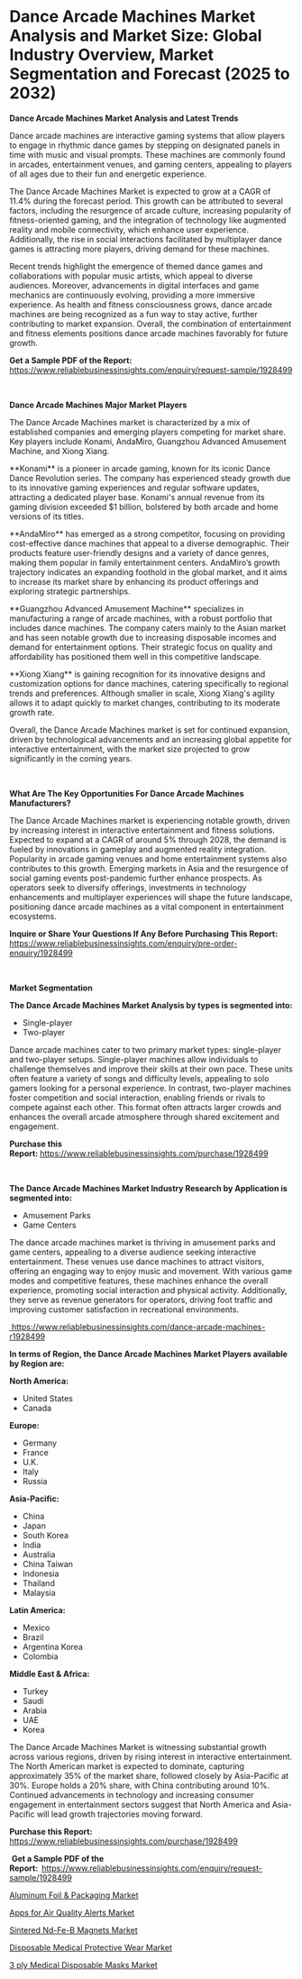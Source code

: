 <p><h1>Dance Arcade Machines Market Analysis and Market Size: Global Industry Overview, Market Segmentation and Forecast (2025 to 2032)</h1></p><p><strong>Dance Arcade Machines Market Analysis and Latest Trends</strong></p>
<p><p>Dance arcade machines are interactive gaming systems that allow players to engage in rhythmic dance games by stepping on designated panels in time with music and visual prompts. These machines are commonly found in arcades, entertainment venues, and gaming centers, appealing to players of all ages due to their fun and energetic experience.</p><p>The Dance Arcade Machines Market is expected to grow at a CAGR of 11.4% during the forecast period. This growth can be attributed to several factors, including the resurgence of arcade culture, increasing popularity of fitness-oriented gaming, and the integration of technology like augmented reality and mobile connectivity, which enhance user experience. Additionally, the rise in social interactions facilitated by multiplayer dance games is attracting more players, driving demand for these machines.</p><p>Recent trends highlight the emergence of themed dance games and collaborations with popular music artists, which appeal to diverse audiences. Moreover, advancements in digital interfaces and game mechanics are continuously evolving, providing a more immersive experience. As health and fitness consciousness grows, dance arcade machines are being recognized as a fun way to stay active, further contributing to market expansion. Overall, the combination of entertainment and fitness elements positions dance arcade machines favorably for future growth.</p></p>
<p><strong>Get a Sample PDF of the Report:&nbsp;</strong> <a href="https://www.reliablebusinessinsights.com/enquiry/request-sample/1928499?utm_campaign=39&utm_medium=2&utm_source=Github&utm_content=ia&utm_term=29032025&utm_id=dance-arcade-machines">https://www.reliablebusinessinsights.com/enquiry/request-sample/1928499</a></p>
<p>&nbsp;</p>
<p><strong>Dance Arcade Machines Major Market Players</strong></p>
<p><p>The Dance Arcade Machines market is characterized by a mix of established companies and emerging players competing for market share. Key players include Konami, AndaMiro, Guangzhou Advanced Amusement Machine, and Xiong Xiang.</p><p>**Konami** is a pioneer in arcade gaming, known for its iconic Dance Dance Revolution series. The company has experienced steady growth due to its innovative gaming experiences and regular software updates, attracting a dedicated player base. Konami's annual revenue from its gaming division exceeded $1 billion, bolstered by both arcade and home versions of its titles.</p><p>**AndaMiro** has emerged as a strong competitor, focusing on providing cost-effective dance machines that appeal to a diverse demographic. Their products feature user-friendly designs and a variety of dance genres, making them popular in family entertainment centers. AndaMiro’s growth trajectory indicates an expanding foothold in the global market, and it aims to increase its market share by enhancing its product offerings and exploring strategic partnerships.</p><p>**Guangzhou Advanced Amusement Machine** specializes in manufacturing a range of arcade machines, with a robust portfolio that includes dance machines. The company caters mainly to the Asian market and has seen notable growth due to increasing disposable incomes and demand for entertainment options. Their strategic focus on quality and affordability has positioned them well in this competitive landscape.</p><p>**Xiong Xiang** is gaining recognition for its innovative designs and customization options for dance machines, catering specifically to regional trends and preferences. Although smaller in scale, Xiong Xiang's agility allows it to adapt quickly to market changes, contributing to its moderate growth rate.</p><p>Overall, the Dance Arcade Machines market is set for continued expansion, driven by technological advancements and an increasing global appetite for interactive entertainment, with the market size projected to grow significantly in the coming years.</p></p>
<p>&nbsp;</p>
<p><strong>What Are The Key Opportunities For Dance Arcade Machines Manufacturers?</strong></p>
<p><p>The Dance Arcade Machines market is experiencing notable growth, driven by increasing interest in interactive entertainment and fitness solutions. Expected to expand at a CAGR of around 5% through 2028, the demand is fueled by innovations in gameplay and augmented reality integration. Popularity in arcade gaming venues and home entertainment systems also contributes to this growth. Emerging markets in Asia and the resurgence of social gaming events post-pandemic further enhance prospects. As operators seek to diversify offerings, investments in technology enhancements and multiplayer experiences will shape the future landscape, positioning dance arcade machines as a vital component in entertainment ecosystems.</p></p>
<p><strong>Inquire or Share Your Questions If Any Before Purchasing This Report:</strong> <a href="https://www.reliablebusinessinsights.com/enquiry/pre-order-enquiry/1928499?utm_campaign=39&utm_medium=2&utm_source=Github&utm_content=ia&utm_term=29032025&utm_id=dance-arcade-machines">https://www.reliablebusinessinsights.com/enquiry/pre-order-enquiry/1928499</a></p>
<p>&nbsp;</p>
<p><strong>Market Segmentation</strong></p>
<p><strong>The Dance Arcade Machines Market Analysis by types is segmented into:</strong></p>
<p><ul><li>Single-player</li><li>Two-player</li></ul></p>
<p><p>Dance arcade machines cater to two primary market types: single-player and two-player setups. Single-player machines allow individuals to challenge themselves and improve their skills at their own pace. These units often feature a variety of songs and difficulty levels, appealing to solo gamers looking for a personal experience. In contrast, two-player machines foster competition and social interaction, enabling friends or rivals to compete against each other. This format often attracts larger crowds and enhances the overall arcade atmosphere through shared excitement and engagement.</p></p>
<p><strong>Purchase this Report:&nbsp;</strong><a href="https://www.reliablebusinessinsights.com/purchase/1928499?utm_campaign=39&utm_medium=2&utm_source=Github&utm_content=ia&utm_term=29032025&utm_id=dance-arcade-machines">https://www.reliablebusinessinsights.com/purchase/1928499</a></p>
<p>&nbsp;</p>
<p><strong>The Dance Arcade Machines Market Industry Research by Application is segmented into:</strong></p>
<p><ul><li>Amusement Parks</li><li>Game Centers</li></ul></p>
<p><p>The dance arcade machines market is thriving in amusement parks and game centers, appealing to a diverse audience seeking interactive entertainment. These venues use dance machines to attract visitors, offering an engaging way to enjoy music and movement. With various game modes and competitive features, these machines enhance the overall experience, promoting social interaction and physical activity. Additionally, they serve as revenue generators for operators, driving foot traffic and improving customer satisfaction in recreational environments.</p></p>
<p><a href="https://www.reliablebusinessinsights.com/dance-arcade-machines-r1928499?utm_campaign=39&utm_medium=2&utm_source=Github&utm_content=ia&utm_term=29032025&utm_id=dance-arcade-machines">&nbsp;https://www.reliablebusinessinsights.com/dance-arcade-machines-r1928499</a></p>
<p><strong>In terms of Region, the Dance Arcade Machines Market Players available by Region are:</strong></p>
<p>
    <p> <strong> North America: </strong>
        <ul>
            <li>United States</li>
            <li>Canada</li>
        </ul>
        </p> 
    <p> <strong> Europe: </strong>
        <ul>
            <li>Germany</li>
            <li>France</li>
            <li>U.K.</li>
            <li>Italy</li>
            <li>Russia</li>
        </ul>
        </p> 
    <p> <strong> Asia-Pacific: </strong>
        <ul>
            <li>China</li>
            <li>Japan</li>
            <li>South Korea</li>
            <li>India</li>
            <li>Australia</li>
            <li>China Taiwan</li>
            <li>Indonesia</li>
            <li>Thailand</li>
            <li>Malaysia</li>
        </ul>
        </p> 
    <p> <strong> Latin America: </strong>
        <ul>
            <li>Mexico</li>
            <li>Brazil</li>
            <li>Argentina Korea</li>
            <li>Colombia</li>
        </ul>
        </p> 
    <p> <strong> Middle East & Africa: </strong>
        <ul>
            <li>Turkey</li>
            <li>Saudi</li>
            <li>Arabia</li>
            <li>UAE</li>
            <li>Korea</li>
        </ul>
    </p>
    </p>
<p><p>The Dance Arcade Machines Market is witnessing substantial growth across various regions, driven by rising interest in interactive entertainment. The North American market is expected to dominate, capturing approximately 35% of the market share, followed closely by Asia-Pacific at 30%. Europe holds a 20% share, with China contributing around 10%. Continued advancements in technology and increasing consumer engagement in entertainment sectors suggest that North America and Asia-Pacific will lead growth trajectories moving forward.</p></p>
<p><strong>Purchase this Report: </strong><a href="https://www.reliablebusinessinsights.com/purchase/1928499?utm_campaign=39&utm_medium=2&utm_source=Github&utm_content=ia&utm_term=29032025&utm_id=dance-arcade-machines">https://www.reliablebusinessinsights.com/purchase/1928499</a></p>
<p>&nbsp;<strong>Get a Sample PDF of the Report:&nbsp;&nbsp;</strong><a href="https://www.reliablebusinessinsights.com/enquiry/request-sample/1928499?utm_campaign=39&utm_medium=2&utm_source=Github&utm_content=ia&utm_term=29032025&utm_id=dance-arcade-machines">https://www.reliablebusinessinsights.com/enquiry/request-sample/1928499</a></p>
<p><strong></strong></p>
<p><p><a href="https://github.com/avirsuckra/Market-Research-Report-List-1/blob/main/aluminum-foil-packaging-market.md?utm_campaign=39&utm_medium=2&utm_source=Github&utm_content=ia&utm_term=29032025&utm_id=dance-arcade-machines">Aluminum Foil & Packaging Market</a></p><p><a href="https://github.com/sekohlorik/Market-Research-Report-List-1/blob/main/apps-for-air-quality-alerts-market.md?utm_campaign=39&utm_medium=2&utm_source=Github&utm_content=ia&utm_term=29032025&utm_id=dance-arcade-machines">Apps for Air Quality Alerts Market</a></p><p><a href="https://github.com/brabolyrah3h/Market-Research-Report-List-1/blob/main/sintered-nd-fe-b-magnets-market.md?utm_campaign=39&utm_medium=2&utm_source=Github&utm_content=ia&utm_term=29032025&utm_id=dance-arcade-machines">Sintered Nd-Fe-B Magnets Market</a></p><p><a href="https://github.com/timayuethem/Market-Research-Report-List-1/blob/main/disposable-medical-protective-wear-market.md?utm_campaign=39&utm_medium=2&utm_source=Github&utm_content=ia&utm_term=29032025&utm_id=dance-arcade-machines">Disposable Medical Protective Wear Market</a></p><p><a href="https://github.com/rembaentin6f/Market-Research-Report-List-1/blob/main/3-ply-medical-disposable-masks-market.md?utm_campaign=39&utm_medium=2&utm_source=Github&utm_content=ia&utm_term=29032025&utm_id=dance-arcade-machines">3 ply Medical Disposable Masks Market</a></p></p>
